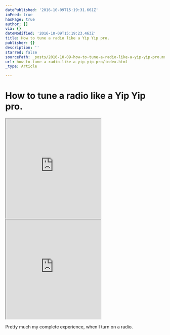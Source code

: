 ```yaml
---
datePublished: '2016-10-09T15:19:31.661Z'
inFeed: true
hasPage: true
author: []
via: {}
dateModified: '2016-10-09T15:19:23.463Z'
title: How to tune a radio like a Yip Yip pro.
publisher: {}
description: ''
starred: false
sourcePath: _posts/2016-10-09-how-to-tune-a-radio-like-a-yip-yip-pro.md
url: how-to-tune-a-radio-like-a-yip-yip-pro/index.html
_type: Article

---
```

# How to tune a radio like a Yip Yip pro.

<iframe src="https://the-grid.github.io/ed-userhtml/?g=eJwlzkkOwiAUANCrkL_ostQBp_R3ZaLbbuq60F8hAVGGoJ5eoxd4ea2Zw-iIFTMljSA2DTBN5qoTwmohgMWgEHRK93jgvJRSv3xOWVKtvOPkJE18_XheTmE36HdfDT1ul835WCUU-wjsp0sfJgoIX3u01pc5WxtVILp1Lf8Hug8kty3Y" height="315" style=""></iframe>

<iframe src="https://the-grid.github.io/ed-userhtml/?g=eJwlzkkOwiAUANCrkL_ostQBp_R3ZaLbbuq60F8hAVGGoJ5eoxd4ea2Zw-iIFTMljSA2DTBN5qoTwmohgMWgEHRK93jgvJRSv3xOWVKtvOPkJE18_XheTmE36HdfDT1ul835WCUU-wjsp0sfJgoIX3u01pc5WxtVILp1Lf8Hug8kty3Y" height="315" style=""></iframe>

Pretty much my complete experience, when I turn on a radio.